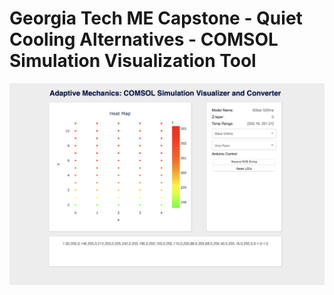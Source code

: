 # Georgia Tech ME Capstone - Quiet Cooling Alternatives - COMSOL Simulation Visualization Tool 

![alt text](https://github.com/at1047/py-capstone/blob/main/img/IMG_8660.png?raw=true)
